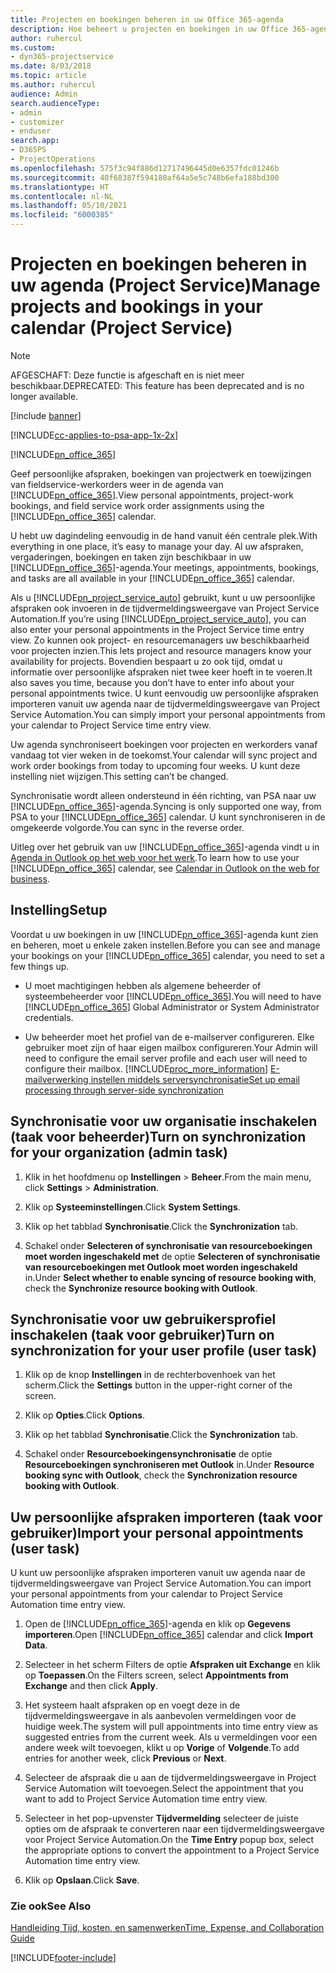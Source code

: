 ```yaml
---
title: Projecten en boekingen beheren in uw Office 365-agenda
description: Hoe beheert u projecten en boekingen in uw Office 365-agenda
author: ruhercul
ms.custom:
- dyn365-projectservice
ms.date: 8/03/2018
ms.topic: article
ms.author: ruhercul
audience: Admin
search.audienceType:
- admin
- customizer
- enduser
search.app:
- D365PS
- ProjectOperations
ms.openlocfilehash: 575f3c94f886d12717496445d0e6357fdc01246b
ms.sourcegitcommit: 40f68387f594180af64a5e5c748b6efa188bd300
ms.translationtype: HT
ms.contentlocale: nl-NL
ms.lasthandoff: 05/10/2021
ms.locfileid: "6000385"
---
```

# <a name="manage-projects-and-bookings-in-your-calendar-project-service"></a><span data-ttu-id="66b9e-103">Projecten en boekingen beheren in uw agenda (Project Service)</span><span class="sxs-lookup"><span data-stu-id="66b9e-103">Manage projects and bookings in your calendar (Project Service)</span></span>

> [!Note]
> <span data-ttu-id="66b9e-104">AFGESCHAFT: Deze functie is afgeschaft en is niet meer beschikbaar.</span><span class="sxs-lookup"><span data-stu-id="66b9e-104">DEPRECATED: This feature has been deprecated and is no longer available.</span></span>

[!include [banner](../includes/psa-now-project-operations.md)]

[!INCLUDE[cc-applies-to-psa-app-1x-2x](../includes/cc-applies-to-psa-app-1x-2x.md)]

[!INCLUDE[pn_office_365](../includes/pn-office-365.md)] 

<span data-ttu-id="66b9e-105">Geef persoonlijke afspraken, boekingen van projectwerk en toewijzingen van fieldservice-werkorders weer in de agenda van [!INCLUDE[pn_office_365](../includes/pn-office-365.md)].</span><span class="sxs-lookup"><span data-stu-id="66b9e-105">View personal appointments, project-work bookings, and field service work order assignments using the [!INCLUDE[pn_office_365](../includes/pn-office-365.md)] calendar.</span></span>  
  
 <span data-ttu-id="66b9e-106">U hebt uw dagindeling eenvoudig in de hand vanuit één centrale plek.</span><span class="sxs-lookup"><span data-stu-id="66b9e-106">With everything in one place, it’s easy to manage your day.</span></span> <span data-ttu-id="66b9e-107">Al uw afspraken, vergaderingen, boekingen en taken zijn beschikbaar in uw [!INCLUDE[pn_office_365](../includes/pn-office-365.md)]-agenda.</span><span class="sxs-lookup"><span data-stu-id="66b9e-107">Your meetings, appointments, bookings, and tasks are all available in your [!INCLUDE[pn_office_365](../includes/pn-office-365.md)] calendar.</span></span>  
  
 <span data-ttu-id="66b9e-108">Als u [!INCLUDE[pn_project_service_auto](../includes/pn-project-service-auto.md)] gebruikt, kunt u uw persoonlijke afspraken ook invoeren in de tijdvermeldingsweergave van Project Service Automation.</span><span class="sxs-lookup"><span data-stu-id="66b9e-108">If you’re using [!INCLUDE[pn_project_service_auto](../includes/pn-project-service-auto.md)], you can also enter your personal appointments in the Project Service time entry view.</span></span> <span data-ttu-id="66b9e-109">Zo kunnen ook project- en resourcemanagers uw beschikbaarheid voor projecten inzien.</span><span class="sxs-lookup"><span data-stu-id="66b9e-109">This lets project and resource managers know your availability for projects.</span></span> <span data-ttu-id="66b9e-110">Bovendien bespaart u zo ook tijd, omdat u informatie over persoonlijke afspraken niet twee keer hoeft in te voeren.</span><span class="sxs-lookup"><span data-stu-id="66b9e-110">It also saves you time, because you don’t have to enter info about your personal appointments twice.</span></span> <span data-ttu-id="66b9e-111">U kunt eenvoudig uw persoonlijke afspraken importeren vanuit uw agenda naar de tijdvermeldingsweergave van Project Service Automation.</span><span class="sxs-lookup"><span data-stu-id="66b9e-111">You can simply import your personal appointments from your calendar to Project Service time entry view.</span></span>  
  
 <span data-ttu-id="66b9e-112">Uw agenda synchroniseert boekingen voor projecten en werkorders vanaf vandaag tot vier weken in de toekomst.</span><span class="sxs-lookup"><span data-stu-id="66b9e-112">Your calendar will sync project and work order bookings from today to upcoming four weeks.</span></span> <span data-ttu-id="66b9e-113">U kunt deze instelling niet wijzigen.</span><span class="sxs-lookup"><span data-stu-id="66b9e-113">This setting can’t be changed.</span></span>  
  
 <span data-ttu-id="66b9e-114">Synchronisatie wordt alleen ondersteund in één richting, van PSA naar uw [!INCLUDE[pn_office_365](../includes/pn-office-365.md)]-agenda.</span><span class="sxs-lookup"><span data-stu-id="66b9e-114">Syncing is only supported one way, from PSA to your [!INCLUDE[pn_office_365](../includes/pn-office-365.md)] calendar.</span></span> <span data-ttu-id="66b9e-115">U kunt synchroniseren in de omgekeerde volgorde.</span><span class="sxs-lookup"><span data-stu-id="66b9e-115">You can sync in the reverse order.</span></span> 
  
 <span data-ttu-id="66b9e-116">Uitleg over het gebruik van uw [!INCLUDE[pn_office_365](../includes/pn-office-365.md)]-agenda vindt u in [Agenda in Outlook op het web voor het werk](https://support.office.com/article/Calendar-in-Outlook-on-the-web-for-business-5219c457-d1fe-4c2f-9032-1a816b88e936).</span><span class="sxs-lookup"><span data-stu-id="66b9e-116">To learn how to use your [!INCLUDE[pn_office_365](../includes/pn-office-365.md)] calendar, see [Calendar in Outlook on the web for business](https://support.office.com/article/Calendar-in-Outlook-on-the-web-for-business-5219c457-d1fe-4c2f-9032-1a816b88e936).</span></span>  
  
## <a name="setup"></a><span data-ttu-id="66b9e-117">Instelling</span><span class="sxs-lookup"><span data-stu-id="66b9e-117">Setup</span></span>  
 <span data-ttu-id="66b9e-118">Voordat u uw boekingen in uw [!INCLUDE[pn_office_365](../includes/pn-office-365.md)]-agenda kunt zien en beheren, moet u enkele zaken instellen.</span><span class="sxs-lookup"><span data-stu-id="66b9e-118">Before you can see and manage your bookings on your [!INCLUDE[pn_office_365](../includes/pn-office-365.md)] calendar, you need to set a few things up.</span></span>  
  
- <span data-ttu-id="66b9e-119">U moet machtigingen hebben als algemene beheerder of systeembeheerder voor [!INCLUDE[pn_office_365](../includes/pn-office-365.md)].</span><span class="sxs-lookup"><span data-stu-id="66b9e-119">You will need to have [!INCLUDE[pn_office_365](../includes/pn-office-365.md)] Global Administrator or System Administrator credentials.</span></span>  
  
- <span data-ttu-id="66b9e-120">Uw beheerder moet het profiel van de e-mailserver configureren. Elke gebruiker moet zijn of haar eigen mailbox configureren.</span><span class="sxs-lookup"><span data-stu-id="66b9e-120">Your Admin will need to configure the email server profile and each user will need to configure their mailbox.</span></span> [!INCLUDE[proc_more_information](../includes/proc-more-information.md)] <span data-ttu-id="66b9e-121">[E-mailverwerking instellen middels serversynchronisatie](/dynamics365/customerengagement/on-premises/admin/set-up-server-side-synchronization-of-email-appointments-contacts-and-tasks)</span><span class="sxs-lookup"><span data-stu-id="66b9e-121">[Set up email processing through server-side synchronization](/dynamics365/customerengagement/on-premises/admin/set-up-server-side-synchronization-of-email-appointments-contacts-and-tasks)</span></span>  
  
## <a name="turn-on-synchronization-for-your-organization-admin-task"></a><span data-ttu-id="66b9e-122">Synchronisatie voor uw organisatie inschakelen (taak voor beheerder)</span><span class="sxs-lookup"><span data-stu-id="66b9e-122">Turn on synchronization for your organization (admin task)</span></span>  
  
1.  <span data-ttu-id="66b9e-123">Klik in het hoofdmenu op **Instellingen** > **Beheer**.</span><span class="sxs-lookup"><span data-stu-id="66b9e-123">From the main menu, click **Settings** > **Administration**.</span></span>  
  
2.  <span data-ttu-id="66b9e-124">Klik op **Systeeminstellingen**.</span><span class="sxs-lookup"><span data-stu-id="66b9e-124">Click **System Settings**.</span></span>  
  
3.  <span data-ttu-id="66b9e-125">Klik op het tabblad **Synchronisatie**.</span><span class="sxs-lookup"><span data-stu-id="66b9e-125">Click the **Synchronization** tab.</span></span>  
  
4.  <span data-ttu-id="66b9e-126">Schakel onder **Selecteren of synchronisatie van resourceboekingen moet worden ingeschakeld met** de optie **Selecteren of synchronisatie van resourceboekingen met Outlook moet worden ingeschakeld** in.</span><span class="sxs-lookup"><span data-stu-id="66b9e-126">Under **Select whether to enable syncing of resource booking with**, check the **Synchronize resource booking with Outlook**.</span></span>  
  
## <a name="turn-on-synchronization-for-your-user-profile-user-task"></a><span data-ttu-id="66b9e-127">Synchronisatie voor uw gebruikersprofiel inschakelen (taak voor gebruiker)</span><span class="sxs-lookup"><span data-stu-id="66b9e-127">Turn on synchronization for your user profile (user task)</span></span>  
  
1.  <span data-ttu-id="66b9e-128">Klik op de knop **Instellingen** in de rechterbovenhoek van het scherm.</span><span class="sxs-lookup"><span data-stu-id="66b9e-128">Click the **Settings** button in the upper-right corner of the screen.</span></span>  
  
2.  <span data-ttu-id="66b9e-129">Klik op **Opties**.</span><span class="sxs-lookup"><span data-stu-id="66b9e-129">Click **Options**.</span></span>  
  
3.  <span data-ttu-id="66b9e-130">Klik op het tabblad **Synchronisatie**.</span><span class="sxs-lookup"><span data-stu-id="66b9e-130">Click the **Synchronization** tab.</span></span>  
  
4.  <span data-ttu-id="66b9e-131">Schakel onder **Resourceboekingensynchronisatie** de optie **Resourceboekingen synchroniseren met Outlook** in.</span><span class="sxs-lookup"><span data-stu-id="66b9e-131">Under **Resource booking sync with Outlook**, check the **Synchronization resource booking with Outlook**.</span></span>  
  
## <a name="import-your-personal-appointments-user-task"></a><span data-ttu-id="66b9e-132">Uw persoonlijke afspraken importeren (taak voor gebruiker)</span><span class="sxs-lookup"><span data-stu-id="66b9e-132">Import your personal appointments (user task)</span></span>  
 <span data-ttu-id="66b9e-133">U kunt uw persoonlijke afspraken importeren vanuit uw agenda naar de tijdvermeldingsweergave van Project Service Automation.</span><span class="sxs-lookup"><span data-stu-id="66b9e-133">You can import your personal appointments from your calendar to Project Service Automation time entry view.</span></span>  
  
1. <span data-ttu-id="66b9e-134">Open de [!INCLUDE[pn_office_365](../includes/pn-office-365.md)]-agenda en klik op **Gegevens importeren**.</span><span class="sxs-lookup"><span data-stu-id="66b9e-134">Open [!INCLUDE[pn_office_365](../includes/pn-office-365.md)] calendar and click **Import Data**.</span></span>  
  
2. <span data-ttu-id="66b9e-135">Selecteer in het scherm Filters de optie **Afspraken uit Exchange** en klik op **Toepassen**.</span><span class="sxs-lookup"><span data-stu-id="66b9e-135">On the Filters screen, select **Appointments from Exchange** and then click **Apply**.</span></span>  
  
3. <span data-ttu-id="66b9e-136">Het systeem haalt afspraken op en voegt deze in de tijdvermeldingsweergave in als aanbevolen vermeldingen voor de huidige week.</span><span class="sxs-lookup"><span data-stu-id="66b9e-136">The system will pull appointments into time entry view as suggested entries from the current week.</span></span> <span data-ttu-id="66b9e-137">Als u vermeldingen voor een andere week wilt toevoegen, klikt u op **Vorige** of **Volgende**.</span><span class="sxs-lookup"><span data-stu-id="66b9e-137">To add entries for another week, click **Previous** or **Next**.</span></span>  
  
4. <span data-ttu-id="66b9e-138">Selecteer de afspraak die u aan de tijdvermeldingsweergave in Project Service Automation wilt toevoegen.</span><span class="sxs-lookup"><span data-stu-id="66b9e-138">Select the appointment that you want to add to Project Service Automation time entry view.</span></span>  
  
5. <span data-ttu-id="66b9e-139">Selecteer in het pop-upvenster **Tijdvermelding** selecteer de juiste opties om de afspraak te converteren naar een tijdvermeldingsweergave voor Project Service Automation.</span><span class="sxs-lookup"><span data-stu-id="66b9e-139">On the **Time Entry** popup box, select the appropriate options to convert the appointment to a Project Service Automation time entry view.</span></span>  
  
6. <span data-ttu-id="66b9e-140">Klik op **Opslaan**.</span><span class="sxs-lookup"><span data-stu-id="66b9e-140">Click **Save**.</span></span>  
  
### <a name="see-also"></a><span data-ttu-id="66b9e-141">Zie ook</span><span class="sxs-lookup"><span data-stu-id="66b9e-141">See Also</span></span>  
 [<span data-ttu-id="66b9e-142">Handleiding Tijd, kosten, en samenwerken</span><span class="sxs-lookup"><span data-stu-id="66b9e-142">Time, Expense, and Collaboration Guide</span></span>](../psa/time-expense-collaboration-guide.md)


[!INCLUDE[footer-include](../includes/footer-banner.md)]